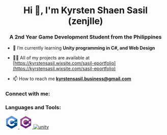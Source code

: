 <h1 align="center">Hi 👋, I'm Kyrsten Shaen Sasil (zenjlle)</h1>
<h3 align="center">A 2nd Year Game Development Student from the Philippines</h3>

- 🌱 I’m currently learning **Unity programming in C#, and Web Design**

- 👨‍💻 All of my projects are available at [https://kyrstensasil.wixsite.com/sasil-eportfolio](https://kyrstensasil.wixsite.com/sasil-eportfolio)

- 📫 How to reach me **kyrstensasil.business@gmail.com**

<h3 align="left">Connect with me:</h3>
<p align="left">
</p>

<h3 align="left">Languages and Tools:</h3>
<p align="left"> <a href="https://www.w3schools.com/cpp/" target="_blank" rel="noreferrer"> <img src="https://raw.githubusercontent.com/devicons/devicon/master/icons/cplusplus/cplusplus-original.svg" alt="cplusplus" width="40" height="40"/> </a> <a href="https://www.w3schools.com/cs/" target="_blank" rel="noreferrer"> <img src="https://raw.githubusercontent.com/devicons/devicon/master/icons/csharp/csharp-original.svg" alt="csharp" width="40" height="40"/> </a> <a href="https://unity.com/" target="_blank" rel="noreferrer"> <img src="https://www.vectorlogo.zone/logos/unity3d/unity3d-icon.svg" alt="unity" width="40" height="40"/> </a> </p>
